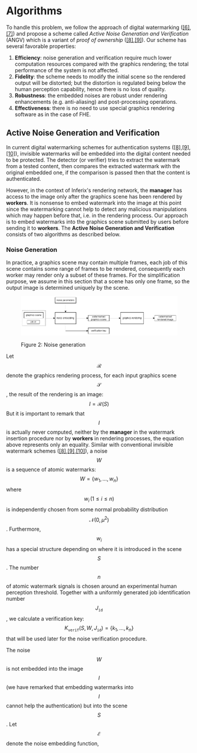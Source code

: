 # Algorithms

To handle this problem, we follow the approach of digital watermarking ([\[6\]](../references.md),[\[7\]](../references.md)) and propose a scheme called _Active Noise Generation and Verification_ (ANGV) which is a variant of _proof of ownership_ ([\[8\]](../references.md),[\[9\]](../references.md)). Our scheme has several favorable properties:

1. **Efficiency**: noise generation and verification require much lower computation resources compared with the graphics rendering; the total performance of the system is not affected.
2. **Fidelity**: the scheme needs to modify the initial scene so the rendered output will be distorted; but the distortion is regulated being below the human perception capability, hence there is no loss of quality.
3. **Robustness**: the embedded noises are robust under rendering enhancements (e.g. anti-aliasing) and post-processing operations.
4. **Effectiveness**: there is no need to use special graphics rendering software as in the case of FHE.

## Active Noise Generation and Verification
In current digital watermarking schemes for authentication systems ([\[8\]](../references.md),[\[9\]](../references.md),[\[10\]](../references.md)), invisible watermarks will be embedded into the digital content needed to be protected. The detector (or verifier) tries to extract the watermark from a tested content, then compares the extracted watermark with the original embedded one, if the comparison is passed then that the content is authenticated.

However, in the context of Inferix's rendering network, the __manager__ has access to the image only after the graphics scene has been rendered by __workers__. It is nonsense to embed watermark into the image at this point since the watermarking cannot help to detect any malicious manipulations which may happen before that, i.e. in the rendering process. Our approach is to embed watermarks into the graphics scene submitted by users before sending it to __workers__. The __Active Noise Generation and Verification__ consists of two algorithms as described below.

### Noise Generation
In practice, a graphics scene may contain multiple frames, each job of this scene contains some range of frames to be rendered, consequently each worker may render only a subset of these frames. For the simplification purpose, we assume in this section that a scene has only one frame, so the output image is determined uniquely by the scene.

<figure><img src="../../.gitbook/assets/noise_generation.png" alt=""><figcaption><p>Figure 2: Noise generation</p></figcaption></figure>

Let $$\mathcal{R}$$ denote the graphics rendering process, for each input graphics scene $$\mathcal{S}$$, the result of the rendering is an image:
$$
\begin{equation}
    I = \mathcal{R} \left( S \right)
\end{equation}
$$
But it is important to remark that $$I$$ is actually never computed, neither by the __manager__ in the watermark insertion procedure nor by __workers__ in rendering processes, the equation above represents only an equality. Similar with conventional invisible watermark schemes ([\[8\]](../references.md),[\[9\]](../references.md),[\[10\]](../references.md)), a noise $$W$$ is a sequence of atomic watermarks:
$$
\begin{equation}
    W = \left\{ w_1,\dots,w_n \right\}
\end{equation}
$$
where $$w_i \, \left(1 \leq i \leq n\right)$$ is independently chosen from some normal probability distribution $$\mathcal{N}\left(0, \mu^2\right)$$. Furthermore, $$w_i$$ has a special structure depending on where it is introduced in the scene $$S$$. The number $$n$$ of atomic watermark signals is chosen around an experimental human perception threshold. Together with a uniformly generated job identification number $$J_{\mathtt{id}}$$, we calculate a verification key:
$$
\begin{equation}
    \label{equ:verification_key}
    K_{\mathtt{verif}} \left(S, W, J_{\mathtt{id}}\right) = \left\{ k_1,\dots,k_n \right\}
\end{equation}
$$
that will be used later for the noise verification procedure.

The noise $$W$$ is not embedded into the image $$I$$ (we have remarked that embedding watermarks into $$I$$ cannot help the authentication) but into the scene $$S$$. Let $$\mathcal{E}$$ denote the noise embedding function,
